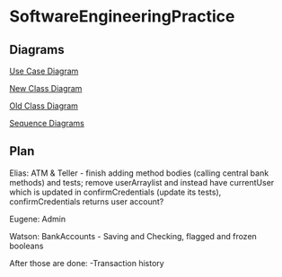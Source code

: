 # SoftwareEngineeringPractice
## Diagrams
[Use Case Diagram](https://drive.google.com/file/d/1TZBnwLbrYzN_rtDHoG7ovTYLz4JMTDst/view?usp=sharing)

[New Class Diagram](https://drive.google.com/file/d/1gzqQ0AXBI24RddafcyB61s94ZGXCrN8U/view?usp=sharing)

[Old Class Diagram](https://drive.google.com/file/d/1tpF8CfgXYkLrL0un2yI6m4j5sFMbGtDJ/view?usp=sharing)

[Sequence Diagrams](https://drive.google.com/file/d/1DDU6xHk5p2GxctTS-8zssBviHr1isZig/view?usp=sharing)
## Plan
Elias:  ATM & Teller - finish adding method bodies (calling central bank methods) and tests; remove userArraylist and instead have currentUser which is updated in confirmCredentials (update its tests), confirmCredentials returns user account?

Eugene: Admin

Watson: BankAccounts - Saving and Checking, flagged and frozen booleans

After those are done:
-Transaction history
